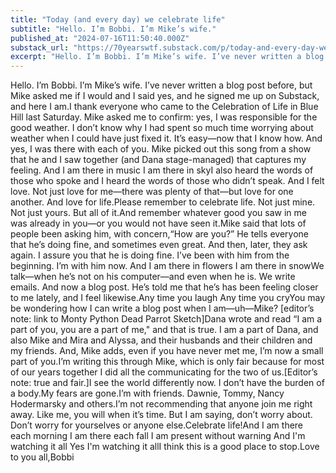 ```yaml
---
title: "Today (and every day) we celebrate life"
subtitle: "Hello. I’m Bobbi. I’m Mike’s wife."
published_at: "2024-07-16T11:50:40.000Z"
substack_url: "https://70yearswtf.substack.com/p/today-and-every-day-we-celebrate"
excerpt: "Hello. I’m Bobbi. I’m Mike’s wife. I’ve never written a blog post before, but Mike asked me if I would and I said yes, and he signed me up on Substack, and here I am."
---
```

Hello. I’m Bobbi. I’m Mike’s wife. I’ve never written a blog post before, but Mike asked me if I would and I said yes, and he signed me up on Substack, and here I am.I thank everyone who came to the Celebration of Life in Blue Hill last Saturday. Mike asked me to confirm: yes, I was responsible for the good weather. I don’t know why I had spent so much time worrying about weather when I could have just fixed it. It’s easy—now that I know how. And yes, I was there with each of you. Mike picked out this song from a show that he and I saw together (and Dana stage-managed) that captures my feeling. And I am there in music I am there in skyI also heard the words of those who spoke and I heard the words of those who didn’t speak. And I felt love. Not just love for me—there was plenty of that—but love for one another. And love for life.Please remember to celebrate life. Not just mine. Not just yours. But all of it.And remember whatever good you saw in me was already in you—or you would not have seen it.Mike said that lots of people been asking him, with concern,“How are you?” He tells everyone that he’s doing fine, and sometimes even great. And then, later, they ask again. I assure you that he is doing fine. I’ve been with him from the beginning. I’m with him now. And I am there in flowers I am there in snowWe talk—when he’s not on his computer—and even when he is. We write emails. And now a blog post. He’s told me that he’s has been feeling closer to me lately, and I feel likewise.Any time you laugh Any time you cryYou may be wondering how I can write a blog post when I am—uh—Mike? [editor’s note: link to Monty Python Dead Parrot Sketch]Dana wrote and read “I am a part of you, you are a part of me," and that is true. I am a part of Dana, and also Mike and Mira and Alyssa, and their husbands and their children and my friends. And, Mike adds, even if you have never met me, I’m now a small part of you.I’m writing this through Mike, which is only fair because for most of our years together I did all the communicating for the two of us.[Editor’s note: true and fair.]I see the world differently now. I don’t have the burden of a body.My fears are gone.I’m with friends. Dawnie, Tommy, Nancy Hodermarsky and others.I’m not recommending that anyone join me right away. Like me, you will when it’s time. But I am saying, don’t worry about. Don’t worry for yourselves or anyone else.Celebrate life!And I am there each morning I am there each fall I am present without warning And I'm watching it all Yes I'm watching it allI think this is a good place to stop.Love to you all,Bobbi
